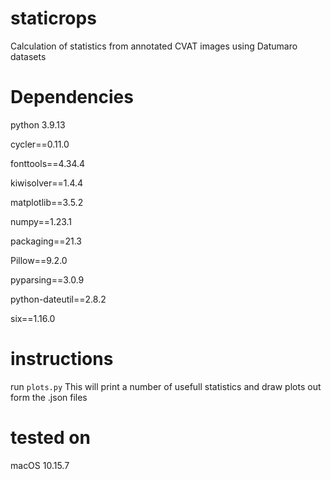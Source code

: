 # staticrops
Calculation of statistics from annotated CVAT images using Datumaro datasets
# Dependencies
python 3.9.13

cycler==0.11.0

fonttools==4.34.4

kiwisolver==1.4.4

matplotlib==3.5.2

numpy==1.23.1

packaging==21.3

Pillow==9.2.0

pyparsing==3.0.9

python-dateutil==2.8.2

six==1.16.0

# instructions
run `plots.py`
This will print a number of usefull statistics and draw plots out form the .json files

# tested on
macOS 10.15.7
